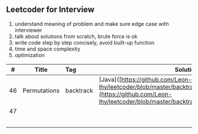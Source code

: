 ## Leetcoder for Interview

1. understand meaning of problem and make sure edge case with interviewer
2. talk about solutions from scratch, brute force is ok
3. write code step by step concisely, avoid built-up function
4. time and space complexity
5. optimization



| #    | Title        | Tag       | Solution                                                     |
| ---- | ------------ | :-------- | ------------------------------------------------------------ |
| 46   | Permutations | backtrack | [Java]([https://github.com/Leon-lhy/leetcoder/blob/master/backtrack/46.%20Permutations.md](https://github.com/Leon-lhy/leetcoder/blob/master/backtrack/46. Permutations.md)) |
| 47   |              |           |                                                              |
|      |              |           |                                                              |
|      |              |           |                                                              |
|      |              |           |                                                              |
|      |              |           |                                                              |
|      |              |           |                                                              |

